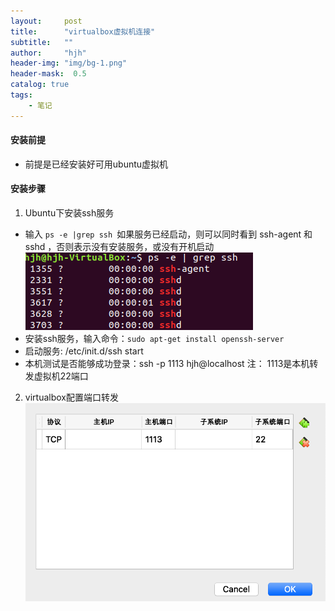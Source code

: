 ```yaml
---
layout:     post
title:      "virtualbox虚拟机连接"
subtitle:   ""
author:     "hjh"
header-img: "img/bg-1.png"
header-mask:  0.5
catalog: true
tags:
    - 笔记
---
```


#### 安装前提
- 前提是已经安装好可用ubuntu虚拟机

#### 安装步骤
1. Ubuntu下安装ssh服务
- 输入 `ps -e |grep ssh `如果服务已经启动，则可以同时看到 ssh-agent 和 sshd ，否则表示没有安装服务，或没有开机启动
![blog](/img/blog/blog-build-19.png)
- 安装ssh服务，输入命令：`sudo apt-get install openssh-server`
- 启动服务: /etc/init.d/ssh start
- 本机测试是否能够成功登录：ssh -p 1113 hjh@localhost
注： 1113是本机转发虚拟机22端口
2. virtualbox配置端口转发
![blog](/img/blog/blog-build-20.png)
